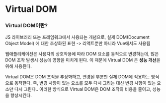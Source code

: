 # Virtual DOM

### Virtual DOM이란?

JS 라이브러리 또는 프레임워크에서 사용되는 개념으로, 실제 DOM(Document Object Model) 에 대한 추상화된 표현
-> 리액트뿐만 아니라 Vue에서도 사용됨

웹애플리케이션은 사용자의 상호작용에 따라 DOM 요소를 동적으로 변경하는데, 많은 DOM 조작 발생시 성능에 영향을 미치게 된다. 이 때문에 Virtual DOM 은 **성능 개선**을 위해 사용된다.

Virtual DOM은 DOM 조작을 추상화하고, 변경된 부분만 실제 DOM에 적용하는 방식으로 동작한다. 즉, 변경 사항이 있는 요소를 모두 다시 그리는 대신 변경 사항이 있는 요소만 다시 그린다.. 이러한 방식으로 Virtual DOM은 DOM 조작의 비용을 줄이고, 성능을 향상시킨다.
